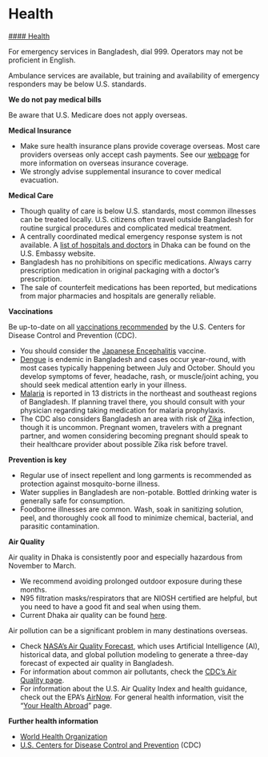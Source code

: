 # Health

[#### Health](javascript:void(0); "Health")

For emergency services in Bangladesh, dial 999. Operators may not be proficient in English.

Ambulance services are available, but training and availability of emergency responders may be below U.S. standards.

**We do not pay medical bills**

Be aware that U.S. Medicare does not apply overseas.

**Medical Insurance**

* Make sure health insurance plans provide coverage overseas. Most care providers overseas only accept cash payments. See our [webpage](https://travel.state.gov/content/travel/en/international-travel/before-you-go/your-health-abroad/Insurance_Coverage_Overseas.html) for more information on overseas insurance coverage.
* We strongly advise supplemental insurance to cover medical evacuation.

**Medical Care**

* Though quality of care is below U.S. standards, most common illnesses can be treated locally. U.S. citizens often travel outside Bangladesh for routine surgical procedures and complicated medical treatment.
* A centrally coordinated medical emergency response system is not available. A [list of hospitals and doctors](https://bd.usembassy.gov/medical-assistance/) in Dhaka can be found on the U.S. Embassy website.
* Bangladesh has no prohibitions on specific medications. Always carry prescription medication in original packaging with a doctor’s prescription.
* The sale of counterfeit medications has been reported, but medications from major pharmacies and hospitals are generally reliable.

**Vaccinations**

Be up-to-date on all [vaccinations recommended](https://wwwnc.cdc.gov/travel/destinations/traveler/none/bangladesh?s_cid=ncezid-dgmq-travel-single-001) by the U.S. Centers for Disease Control and Prevention (CDC).

* You should consider the [Japanese Encephalitis](https://www.cdc.gov/japanese-encephalitis/about/index.html) vaccine.
* [Dengue](https://www.cdc.gov/Dengue/) is endemic in Bangladesh and cases occur year-round, with most cases typically happening between July and October. Should you develop symptoms of fever, headache, rash, or muscle/joint aching, you should seek medical attention early in your illness.
* [Malaria](https://www.cdc.gov/malaria/index.html) is reported in 13 districts in the northeast and southeast regions of Bangladesh. If planning travel there, you should consult with your physician regarding taking medication for malaria prophylaxis.
* The CDC also considers Bangladesh an area with risk of [Zika](https://www.cdc.gov/zika/index.html) infection, though it is uncommon. Pregnant women, travelers with a pregnant partner, and women considering becoming pregnant should speak to their healthcare provider about possible Zika risk before travel.

**Prevention is key**

* Regular use of insect repellent and long garments is recommended as protection against mosquito-borne illness.
* Water supplies in Bangladesh are non-potable. Bottled drinking water is generally safe for consumption.
* Foodborne illnesses are common. Wash, soak in sanitizing solution, peel, and thoroughly cook all food to minimize chemical, bacterial, and parasitic contamination.

**Air Quality**

Air quality in Dhaka is consistently poor and especially hazardous from November to March.

* We recommend avoiding prolonged outdoor exposure during these months.
* N95 filtration masks/respirators that are NIOSH certified are helpful, but you need to have a good fit and seal when using them.
* Current Dhaka air quality can be found [here](https://bd.usembassy.gov/air-quality-data/).

Air pollution can be a significant problem in many destinations overseas.

* Check [NASA’s Air Quality Forecast](https://aeronet.gsfc.nasa.gov/new_web/aqforecast), which uses Artificial Intelligence (AI), historical data, and global pollution modeling to generate a three-day forecast of expected air quality in Bangladesh.
* For information about common air pollutants, check the [CDC’s Air Quality page](https://www.cdc.gov/air-quality/pollutants/).
* For information about the U.S. Air Quality Index and health guidance, check out the EPA’s [AirNow](https://www.airnow.gov/aqi/aqi-basics/). For general health information, visit the “[Your Health Abroad](https://travel.state.gov/content/travel/en/international-travel/before-you-go/your-health-abroad.html)” page.

**Further health information**

* [World Health Organization](https://www.who.int/)
* [U.S. Centers for Disease Control and Prevention](https://www.cdc.gov/) (CDC)